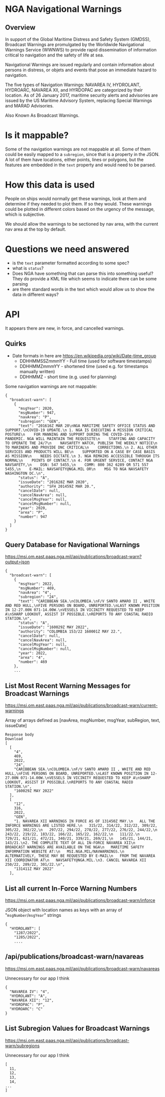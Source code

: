 # NGA Navigational Warnings

## Overview

In support of the Global Maritime Distress and Safety System (GMDSS), Broadcast Warnings are promulgated by the Worldwide Navigational Warnings Service (WWNWS) to provide rapid dissemination of information critical to navigation and the safety of life at sea.

Navigational Warnings are issued regularly and contain information about persons in distress, or objets and events that pose an immediate hazard to navigation.

The five types of Navigation Warnings: NAVAREA IV, HYDROLANT, HYDROARC, NAVAREA XII, and HYRDOPAC are categorized by their location. As of 26 January 2017, maritime security alerts and advisories are issued by the US Maritime Advisory System, replacing Special Warnings and MARAD Advisories.

Also Known As Broadcast Warnings.

# Is it mappable?

Some of the navigation warnings are not mappable at all.  Some of them could be easily mapped to a ``subregion``, since that is a property in the JSON.  A lot of them have locations, either points, lines or polygons, but the features are embedded in the ``text`` property and would need to be parsed.

# How this data is used

People on ships would normally get these warnings, look at them and determine if they needed to plot them.  If so they would.  These warnings could be plotted in different colors based on the urgency of the message, which is subjective.

We should allow the warnings to be sectioned by nav area, with the current nav area at the top by default.

# Questions we need answered

* is the ``text`` parameter formatted according to some spec?
* what is ``status``?
* Does NGA have something that can parse this into something useful? They do provide a KML file which seems to indicate there can be some parsing
* are there standard words in the text which would allow us to show the data in different ways?

# API

It appears there are new, in force, and cancelled warnings.

## Quirks
* Date formats in here are https://en.wikipedia.org/wiki/Date-time_group
  * DDHHMMSSZmmmYY - Full time (used for software timestamps)
  * DDHHMMZmmmYY - shortened time (used e.g. for timestamps manually written)
  * DDHHMMZ - short time (e.g. used for planning)

Some navigation warnings are not mappable:
```
{
  "broadcast-warn": [
    {
      "msgYear": 2020,
      "msgNumber": 947,
      "navArea": "P",
      "subregion": "GEN",
      "text": "201616Z MAR 20\nNGA MARITIME SAFETY OFFICE STATUS AND SUPPORT.\nCOVID-19 UPDATE.\n 1. NGA IS EXECUTING A MISSION CRITICAL POSTURE\n    FOR MANNING AND SUPPORT DURING THE COVID-19\n    PANDEMIC. NGA WILL MAINTAIN THE REQUISITE\n    STAFFING AND CAPACITY TO OPERATE THE 24/7\n    NAVSAFETY WATCH, PUBLISH THE WEEKLY NOTICE\n    TO MARINERS AND PROVIDE DNC CRITICAL\n    CORRECTIONS.\n 2. ALL OTHER SERVICES AND PRODUCTS WILL BE\n    SUPPORTED ON A CASE BY CASE BASIS AS MISSION\n    NEEDS DICTATE.\n 3. NGA REMAINS ACCESSIBLE THROUGH ITS NORMAL\n    POINTS OF CONTACT.\n 4. FOR URGENT SERVICE, CONTACT NGA NAVSAFETY,\n    DSN: 547 5455,\n    COMM: 800 362 6289 OR 571 557 5455,\n    E-MAIL: NAVSAFETY@NGA.MIL OR\n    MSG TO NGA NAVSAFETY WASHINGTON DC.\n",
      "status": "A",
      "issueDate": "201628Z MAR 2020",
      "authority": "SFH 201459Z MAR 20.",
      "cancelDate": null,
      "cancelNavArea": null,
      "cancelMsgYear": null,
      "cancelMsgNumber": null,
      "year": 2020,
      "area": "P",
      "number": 947
    }
  ]
}
```

## Query Database for Navigational Warnings
https://msi.om.east.paas.nga.mil/api/publications/broadcast-warn?output=json

```
{
  "broadcast-warn": [
    {
      "msgYear": 2022,
      "msgNumber": 469,
      "navArea": "4",
      "subregion": "24",
      "text": "CARIBBEAN SEA.\nCOLOMBIA.\nF/V SANTO AMARO II , WHITE AND RED HULL,\nFIVE PERSONS ON BOARD, UNREPORTED.\nLAST KNOWN POSITION IN 12-27.00N 071-14.00W.\nVESSELS IN VICINITY REQUESTED TO KEEP A\nSHARP LOOKOUT, ASSIST IF POSSIBLE.\nREPORTS TO ANY COASTAL RADIO STATION.\n",
      "status": "A",
      "issueDate": "160029Z MAY 2022",
      "authority": "COLOMBIA 153/22 160001Z MAY 22.",
      "cancelDate": null,
      "cancelNavArea": null,
      "cancelMsgYear": null,
      "cancelMsgNumber": null,
      "year": 2022,
      "area": "4",
      "number": 469
    },
    ...
```

## List Most Recent Warning Messages for Broadcast Warnings
https://msi.om.east.paas.nga.mil/api/publications/broadcast-warn/current-warnings

Array of arrays defined as [navArea, msgNumber, msgYear, subRegion, text, issueDate]

```
Response body
Download
[
  [
    "4",
    469,
    2022,
    "24",
    "CARIBBEAN SEA.\nCOLOMBIA.\nF/V SANTO AMARO II , WHITE AND RED HULL,\nFIVE PERSONS ON BOARD, UNREPORTED.\nLAST KNOWN POSITION IN 12-27.00N 071-14.00W.\nVESSELS IN VICINITY REQUESTED TO KEEP A\nSHARP LOOKOUT, ASSIST IF POSSIBLE.\nREPORTS TO ANY COASTAL RADIO STATION.\n",
    "160029Z MAY 2022"
  ],
  [
    "12",
    316,
    2022,
    "GEN",
    "1. NAVAREA XII WARNINGS IN FORCE AS OF 131450Z MAY.\n   ALL THE INFORCE WARNINGS ARE LISTED HERE.\n   315/22, 314/22, 312/22, 309/22, 305/22, 302/22,\n   297/22, 294/22, 278/22, 277/22, 276/22, 244/22,\n   243/22, 219/22, 183/22, 166/22, 165/22, 162/22,\n   111/22.\n   729/21, 621/21, 472/21, 340/21, 339/21, 269/21,\n   145/21, 144/21, 143/21.\n2. THE COMPLETE TEXT OF ALL IN-FORCE NAVAREA XII\n   BROADCAST WARNINGS ARE AVAILABLE ON THE NGA\n   MARITIME SAFETY INFORMATION WEBSITE AT:\n   MSI.NGA.MIL/NAVWARNINGS.\n   ALTERNATIVELY, THESE MAY BE REQUESTED BY E-MAIL\n   FROM THE NAVAREA XII COORDINATOR AT\n   NAVSAFETY@NGA.MIL.\n3. CANCEL NAVAREA XII 250/22, 289/22, 301/22.\n",
    "131411Z MAY 2022"
  ],
```

## List all current In-Force Warning Numbers
https://msi.om.east.paas.nga.mil/api/publications/broadcast-warn/inforce

JSON object with location names as keys with an array of "``msgNumber``/``msgYear``" strings

```
{
  "HYDROLANT": [
    "1287/2022",
    "1285/2022",
    ....
```

## /api/publications/broadcast-warn/navareas
https://msi.om.east.paas.nga.mil/api/publications/broadcast-warn/navareas

Unnecessary for our app I think

```
{
  "NAVAREA IV": "4",
  "HYDROLANT": "A",
  "NAVAREA XII": "12",
  "HYDROPAC": "P",
  "HYDROARC": "C"
}
```

## List Subregion Values for Broadcast Warnings
https://msi.om.east.paas.nga.mil/api/publications/broadcast-warn/subregions

Unnecessary for our app I think

```
[
  11,
  12,
  13,
  14,
...
]
```